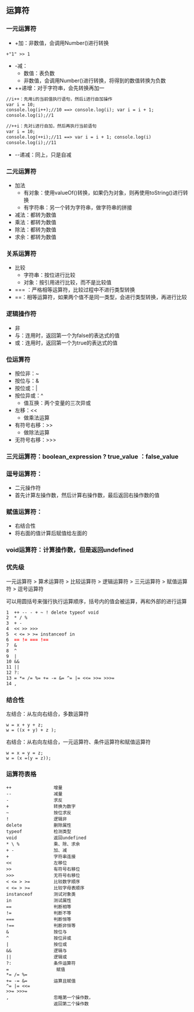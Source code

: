 ## 运算符

### 一元运算符

* +加：非数值，会调用Number\(\)进行转换

```
+"1" >> 1
```

* -减：
  * 数值：表负数
  * 非数值，会调用Number\(\)进行转换，将得到的数值转换为负数
* ++递增：对于字符串，会先转换再加一

```markdown
//i++：先用i的当前值执行语句，然后i进行自加操作
var i = 10;
console.log(i++);//10 ==> console.log(i); var i = i + 1;
console.log(i);//1

//++i：先对i进行自加，然后再执行当前语句
var i = 10;
console.log(++i);//11 ==> var i = i + 1; console.log(i)
console.log(i);//11
```

* --递减：同上，只是自减

### 二元运算符

* 加法
  * 有对象：使用valueOf\(\)转换，如果仍为对象，则再使用toString\(\)进行转换
  * 有字符串：另一个转为字符串，做字符串的拼接
* 减法：都转为数值
* 乘法：都转为数值
* 除法：都转为数值
* 求余：都转为数值

### 关系运算符

* 比较
  * 字符串：按位进行比较
  * 对象：按引用进行比较，而不是比较值
* === ：严格相等运算符，比较过程中不进行类型转换
* ==：相等运算符，如果两个值不是同一类型，会进行类型转换，再进行比较

### 逻辑操作符

* 非
* 与：连用时，返回第一个为false的表达式的值
* 或：连用时，返回第一个为true的表达式的值

### 位运算符

* 按位非：~
* 按位与：&
* 按位或：\|
* 按位异或：^
  * 值互换：两个变量的三次异或
* 左移：&lt;&lt;
  * 做乘法运算
* 有符号右移：&gt;&gt;
  * 做除法运算
* 无符号右移：&gt;&gt;&gt;

### 三元运算符：boolean\_expression ? true\_value ：false\_value

### 逗号运算符：

* 二元操作符
* 首先计算左操作数，然后计算右操作数，最后返回右操作数的值

### 赋值运算符：

* 右结合性
* 将右面的值计算后赋值给左面的

### void运算符：计算操作数，但是返回undefined

### 优先级

一元运算符 &gt; 算术运算符 &gt; 比较运算符 &gt; 逻辑运算符 &gt; 三元运算符 &gt; 赋值运算符 &gt; 逗号运算符

可以用圆括号来强行执行运算顺序，括号内的值会被运算，再和外部的进行运算

```markdown
1  ++ -- - + ~ ! delete typeof void
2  * / %
3  + -
4  << >> >>>
5  < <= > >= instanceof in
6  == != === !==
7  &
8  ^
9  |
10 &&
11 ||
12 ?:
13 = *= /= %= += -= &= ^= |= <<= >>= >>>=
14 ,
```

### 结合性

左结合：从左向右结合，多数运算符

```
w = x + y + z;
w = ((x + y) + z );
```

右结合：从右向左结合，一元运算符、条件运算符和赋值运算符

```
w = x = y = z;
w = (x =(y = z));
```

### 运算符表格

```
++                增量            
--                减量             
-                 求反        
+                 转换为数字           
~                 按位求反         
!                 逻辑非             
delete            删除属性           
typeof            检测类型              
void              返回undefined         
* \ %             乘、除、求余      
+ -               加、减             
+                 字符串连接         
<<                左移位             
>>                有符号右移位        
>>>               无符号右移位          
< <= > >=         比较数字顺序       
< <= > >=         比较字母表顺序    
instanceof        测试对象类          
in                测试属性          
==                判断相等              
!=                判断不等 
===               判断恒等            
!==               判断非恒等         
&                 按位与       
^                 按位异或      
|                 按位或             
&&                逻辑与       
||                逻辑或               
?:                条件运算符     
=                  赋值     
*= /= %=
+= -= &=          运算且赋值       
^= |= <<=
>>= >>>=
,                 忽略第一个操作数，       
                  返回第二个操作数
```



